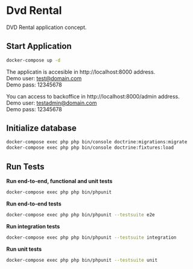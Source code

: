 # Dvd Rental

DVD Rental application concept.

## Start Application
```bash
docker-compose up -d
```
The applicatin is accesible in http://localhost:8000 address.  
Demo user: test@domain.com  
Demo pass: 12345678

You can access to backoffice in http://localhost:8000/admin address.  
Demo user: testadmin@domain.com  
Demo pass: 12345678

## Initialize database
```bash
docker-compose exec php php bin/console doctrine:migrations:migrate
docker-compose exec php php bin/console doctrine:fixtures:load
```

## Run Tests
**Run end-to-end, functional and unit tests**
```bash
docker-compose exec php php bin/phpunit
```
**Run end-to-end tests**
```bash
docker-compose exec php php bin/phpunit --testsuite e2e
```
**Run integration tests**
```bash
docker-compose exec php php bin/phpunit --testsuite integration
```
**Run unit tests**
```bash
docker-compose exec php php bin/phpunit --testsuite unit
```
